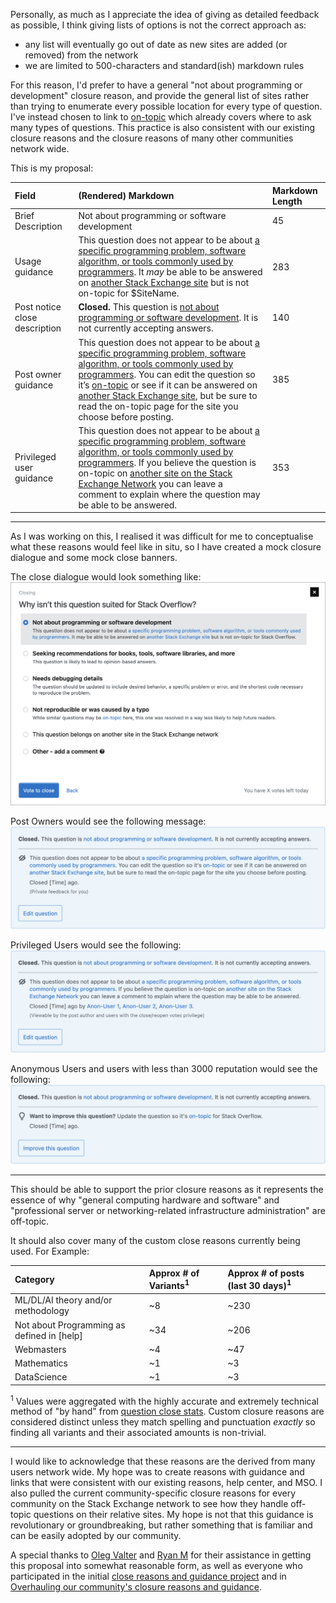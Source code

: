 Personally, as much as I appreciate the idea of giving as detailed feedback as possible, I think giving lists of options is not the correct approach as:
- any list will eventually go out of date as new sites are added (or removed) from the network
- we are limited to 500-characters and standard(ish) markdown rules

For this reason, I'd prefer to have a general "not about programming or development" closure reason, and provide the general list of sites rather than trying to enumerate every possible location for every type of question. I've instead chosen to link to [on-topic](https://stackoverflow.com/help/on-topic) which already covers where to ask many types of questions. This practice is also consistent with our existing closure reasons and the closure reasons of many other communities network wide.


This is my proposal:

<!-- 
    PLEASE DO NOT EDIT THIS TABLE 

If there are issues that need to be addressed please leave a comment so the character length and images can be updated
-->
| Field | (Rendered) Markdown | Markdown Length |
|:---|:---|:---|
| Brief Description | Not about programming or software development | 45 |
| Usage guidance | This question does not appear to be about [a specific programming problem, software algorithm, or tools commonly used by programmers](/help/on-topic). It _may_ be able to be answered on [another Stack Exchange site](https://stackexchange.com/sites) but is not on-topic for $SiteName. | 283 |
| Post notice close description | **Closed.** This question is [not about programming or software development](/help/closed-questions). It is not currently accepting answers. | 140 |
| Post owner guidance | This question does not appear to be about [a specific programming problem, software algorithm, or tools commonly used by programmers](/help/on-topic). You can edit the question so it’s [on-topic](/help/on-topic) or see if it can be answered on [another Stack Exchange site](https://stackexchange.com/sites), but be sure to read the on-topic page for the site you choose before posting. | 385 |
| Privileged user guidance | This question does not appear to be about [a specific programming problem, software algorithm, or tools commonly used by programmers](/help/on-topic). If you believe the question is on-topic on [another site on the Stack Exchange Network](https://stackexchange.com/sites) you can leave a comment to explain where the question may be able to be answered. | 353 |

---

As I was working on this, I realised it was difficult for me to conceptualise what these reasons would feel like in situ, so I have created a mock closure dialogue and some mock close banners.

The close dialogue would look something like:\
[![Close Dialogue with new closure reasons and no SF or SU close reasons][1]][1]

Post Owners would see the following message:\
[![Post owner guidance][2]][2]

Privileged Users would see the following:\
[![Privileged user guidance][3]][3]

Anonymous Users and users with less than 3000 reputation would see the following:\
[![Every user guidance][4]][4]

---

This should be able to support the prior closure reasons as it represents the essence of why "general computing hardware and software" and "professional server or networking-related infrastructure administration" are off-topic.

It should also cover many of the custom close reasons currently being used. For Example:

|Category| Approx # of Variants<sup>1</sup>| Approx # of posts (last 30 days)<sup>1</sup> |
|:---|:---|:---|
| ML/DL/AI theory and/or methodology | ~8 | ~230 |
| Not about Programming as defined in \[help\] |~34| ~206 |
| Webmasters | ~4 | ~47|
| Mathematics |~1| ~3|
| DataScience |~1| ~3|



<sup>1</sup> Values were aggregated with the highly accurate and extremely technical method of "by hand" from [question close stats](https://stackoverflow.com/tools/question-close-stats?daterange=last30days). Custom closure reasons are considered distinct unless they match spelling and punctuation _exactly_ so finding all variants and their associated amounts is non-trivial.


---

I would like to acknowledge that these reasons are the derived from many users network wide. My hope was to create reasons with guidance and links that were consistent with our existing reasons, help center, and MSO. I also pulled the current community-specific closure reasons for every community on the Stack Exchange network to see how they handle off-topic questions on their relative sites. My hope is not that this guidance is revolutionary or groundbreaking, but rather something that is familiar and can be easily adopted by our community.

A special thanks to [Oleg Valter](https://meta.stackoverflow.com/users/11407695) and [Ryan M](https://meta.stackoverflow.com/users/208273) for their assistance in getting this proposal into somewhat reasonable form, as well as everyone who participated in the initial [close reasons and guidance project](https://meta.stackoverflow.com/q/417475/15497888) and in [Overhauling our community's closure reasons and guidance](https://meta.stackoverflow.com/q/417008/15497888).


  [1]: ./builders/img_output/mock-close-dialogue-rendered.png
  [2]: ./builders/img_output/mock-private-banner-rendered.png
  [3]: ./builders/img_output/mock-privileged-banner-rendered.png
  [4]: ./builders/img_output/mock-public-banner-rendered.png
